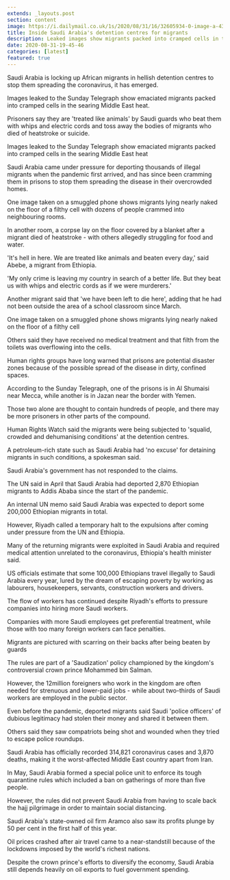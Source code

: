 ```yaml
---
extends: _layouts.post
section: content
image: https://i.dailymail.co.uk/1s/2020/08/31/16/32605934-0-image-a-43_1598886371139.jpg 
title: Inside Saudi Arabia's detention centres for migrants 
description: Leaked images show migrants packed into cramped cells in the searing Middle East heat at Saudi prisons where they say they are 'treated like animals' and beaten by guards. 
date: 2020-08-31-19-45-46 
categories: [latest] 
featured: true 
--- 
```

Saudi Arabia is locking up African migrants in hellish detention centres to stop them spreading the coronavirus, it has emerged.  

Images leaked to the Sunday Telegraph show emaciated migrants packed into cramped cells in the searing Middle East heat. 

Prisoners say they are 'treated like animals' by Saudi guards who beat them with whips and electric cords and toss away the bodies of migrants who died of heatstroke or suicide. 

Images leaked to the Sunday Telegraph show emaciated migrants packed into cramped cells in the searing Middle East heat 

Saudi Arabia came under pressure for deporting thousands of illegal migrants when the pandemic first arrived, and has since been cramming them in prisons to stop them spreading the disease in their overcrowded homes. 

One image taken on a smuggled phone shows migrants lying nearly naked on the floor of a filthy cell with dozens of people crammed into neighbouring rooms. 

In another room, a corpse lay on the floor covered by a blanket after a migrant died of heatstroke - with others allegedly struggling for food and water.  

'It's hell in here. We are treated like animals and beaten every day,' said Abebe, a migrant from Ethiopia. 

'My only crime is leaving my country in search of a better life. But they beat us with whips and electric cords as if we were murderers.'  

Another migrant said that 'we have been left to die here', adding that he had not been outside the area of a school classroom since March. 

One image taken on a smuggled phone shows migrants lying nearly naked on the floor of a filthy cell

Others said they have received no medical treatment and that filth from the toilets was overflowing into the cells. 

Human rights groups have long warned that prisons are potential disaster zones because of the possible spread of the disease in dirty, confined spaces. 

According to the Sunday Telegraph, one of the prisons is in Al Shumaisi near Mecca, while another is in Jazan near the border with Yemen. 

Those two alone are thought to contain hundreds of people, and there may be more prisoners in other parts of the compound. 

Human Rights Watch said the migrants were being subjected to 'squalid, crowded and dehumanising conditions' at the detention centres. 

A petroleum-rich state such as Saudi Arabia had 'no excuse' for detaining migrants in such conditions, a spokesman said.  

Saudi Arabia's government has not responded to the claims.    

The UN said in April that Saudi Arabia had deported 2,870 Ethiopian migrants to Addis Ababa since the start of the pandemic.  

An internal UN memo said Saudi Arabia was expected to deport some 200,000 Ethiopian migrants in total. 

However, Riyadh called a temporary halt to the expulsions after coming under pressure from the UN and Ethiopia. 

Many of the returning migrants were exploited in Saudi Arabia and required medical attention unrelated to the coronavirus, Ethiopia's health minister said. 

US officials estimate that some 100,000 Ethiopians travel illegally to Saudi Arabia every year, lured by the dream of escaping poverty by working as labourers, housekeepers, servants, construction workers and drivers.

The flow of workers has continued despite Riyadh's efforts to pressure companies into hiring more Saudi workers. 

Companies with more Saudi employees get preferential treatment, while those with too many foreign workers can face penalties. 

Migrants are pictured with scarring on their backs after being beaten by guards 

The rules are part of a 'Saudization' policy championed by the kingdom's controversial crown prince Mohammed bin Salman. 

However, the 12million foreigners who work in the kingdom are often needed for strenuous and lower-paid jobs - while about two-thirds of Saudi workers are employed in the public sector.   

Even before the pandemic, deported migrants said Saudi 'police officers' of dubious legitimacy had stolen their money and shared it between them. 

Others said they saw compatriots being shot and wounded when they tried to escape police roundups. 

Saudi Arabia has officially recorded 314,821 coronavirus cases and 3,870 deaths, making it the worst-affected Middle East country apart from Iran. 

In May, Saudi Arabia formed a special police unit to enforce its tough quarantine rules which included a ban on gatherings of more than five people. 

However, the rules did not prevent Saudi Arabia from having to scale back the hajj pilgrimage in order to maintain social distancing.   

Saudi Arabia's state-owned oil firm Aramco also saw its profits plunge by 50 per cent in the first half of this year. 

Oil prices crashed after air travel came to a near-standstill because of the lockdowns imposed by the world's richest nations.  

Despite the crown prince's efforts to diversify the economy, Saudi Arabia still depends heavily on oil exports to fuel government spending. 

